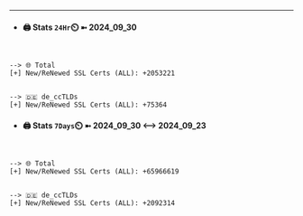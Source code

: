

---
- #### 🖨️ **Stats** `24Hr`⏲️ ➼ 2024_09_30
```console


--> 🌐 Total
[+] New/ReNewed SSL Certs (ALL): +2053221


--> 🇩🇪 de_ccTLDs
[+] New/ReNewed SSL Certs (ALL): +75364

```

- #### 🖨️ **Stats** `7Days`⏲️ ➼ 2024_09_30 <--> 2024_09_23
```console


--> 🌐 Total
[+] New/ReNewed SSL Certs (ALL): +65966619


--> 🇩🇪 de_ccTLDs
[+] New/ReNewed SSL Certs (ALL): +2092314

```

